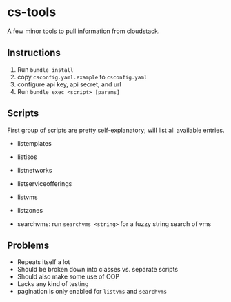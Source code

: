 cs-tools
========

A few minor tools to pull information from cloudstack.

Instructions
------------
1. Run `bundle install`
2. copy `csconfig.yaml.example` to `csconfig.yaml`
3. configure api key, api secret, and url
4. Run `bundle exec <script> [params]`

Scripts
-------
First group of scripts are pretty self-explanatory; will list all available entries.
* listemplates
* listisos
* listnetworks
* listserviceofferings
* listvms 
* listzones

* searchvms: run `searchvms <string>` for a fuzzy string search of vms

Problems
--------
* Repeats itself a lot
* Should be broken down into classes vs. separate scripts
* Should also make some use of OOP
* Lacks any kind of testing
* pagination is only enabled for `listvms` and `searchvms`
